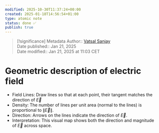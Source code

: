 ```yaml
---
modified: 2025-10-30T11:37:24+00:00
created: 2025-01-18T14:56:54+01:00
type: atomic note
status: done ✅
publish: true
---
```

> [!significance] Metadata
> Author:: [Vatsal Sanjay](https://vatsalsanjay.com)<br>
> Date published:: Jan 21, 2025<br>
> Date modified:: Jan 21, 2025 at 11:03 CET

# Geometric description of electric field

* Field Lines: Draw lines so that at each point, their tangent matches the direction of $\vec{E}$
* Density: The number of lines per unit area (normal to the lines) is proportional to $\|\vec{E}\|$.
* Direction: Arrows on the lines indicate the direction of $\vec{E}$.
* Interpretation: This visual map shows both the direction and magnitude of $\vec{E}$ across space.